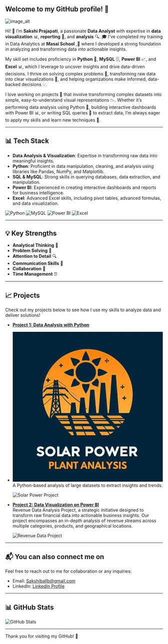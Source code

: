 ## Welcome to my GitHub profile! 👋


![image_alt](https://img.freepik.com/premium-photo/business-data-financial-figures-visualiser-graphic_31965-19845.jpg?w=1060) 


Hi! 👋 I’m **Sakshi Prajapati**, a passionate **Data Analyst** with expertise in **data visualization** 📊, **reporting** 📝, and **analysis** 🔍. 
🎓 I’ve completed my training in Data Analytics at **Masai School** ,🎯 where I developed a strong foundation in analyzing and transforming data into actionable insights.

My skill set includes proficiency in **Python** 🐍, **MySQL** 🗄️, **Power BI** 📈, and **Excel** 📊, which I leverage to uncover insights and drive data-driven decisions. I thrive on solving complex problems 🧩, transforming raw data into clear visualizations 🌟, and helping organizations make informed, data-backed decisions 💡.

I love working on projects 🚀 that involve transforming complex datasets into simple, easy-to-understand visual representations 📉. Whether it’s performing data analysis using Python 🐍, building interactive dashboards with Power BI 📊, or writing SQL queries 📝 to extract data, I’m always eager to apply my skills and learn new techniques 🧠.


---


## 📊 Tech Stack

- **Data Analysis & Visualization**: Expertise in transforming raw data into meaningful insights.
- **Python**: Proficient in data manipulation, cleaning, and analysis using libraries like Pandas, NumPy, and Matplotlib.
- **SQL & MySQL**: Strong skills in querying databases, data extraction, and manipulation.
- **Power BI**: Experienced in creating interactive dashboards and reports for business intelligence.
- **Excel**: Advanced Excel skills, including pivot tables, advanced formulas, and data visualization.

![Python](https://img.shields.io/badge/Python-3776AB?style=flat&logo=python&logoColor=white) 
![MySQL](https://img.shields.io/badge/MySQL-4479A1?style=flat&logo=mysql&logoColor=white) 
![Power BI](https://img.shields.io/badge/Power_BI-F2C811?style=flat&logo=powerbi&logoColor=black)
![Excel](https://img.shields.io/badge/Excel-217346?style=flat&logo=microsoft-excel&logoColor=white)

---

## 💡 Key Strengths

- **Analytical Thinking** 🧠
- **Problem Solving** 🧩
- **Attention to Detail** 🔍
- **Communication Skills** 💬
- **Collaboration** 🤝
- **Time Management** ⏰

---

## 📈 Projects

Check out my projects below to see how I use my skills to analyze data and deliver solutions!

- [**Project 1: Data Analysis with Python**](https://github.com/Sakshi9977/-Solar-Power-Data-Analysis-and-Visualization)
- ![image_alt](https://github.com/Sakshi9977/-Solar-Power-Data-Analysis-and-Visualization/blob/main/Solar%20Project%20logo.jpg)  
  A Python-based analysis of large datasets to extract insights and trends.

  ![Solar Power Project](https://img.shields.io/badge/Solar%20Power%20Data%20Analysis-green?style=for-the-badge)

- [**Project 2: Data Visualization on Power BI**](https://github.com/Sakshi9977/Revenue-Data-Analytics-Project)  
  Revenue Data Analysis Project, a strategic initiative designed to transform raw financial data into actionable business insights. Our project encompasses an in-depth analysis of revenue streams across multiple categories, products, and geographical locations.

  ![Revenue Data Project](https://img.shields.io/badge/Revenue%20Data%20Analytics-blue?style=for-the-badge)

---
## 📬 You can also connect me on

Feel free to reach out to me for collaboration or any inquiries:

- Email: [Sakshiballb@gmail.com](mailto:Sakshiballb@gmail.com)
- LinkedIn: [LinkedIn Profile](https://www.linkedin.com/in/sakshi-prajapati-31b990205/)
  
---

## 📊 GitHub Stats

![GitHub Stats](https://github-readme-stats.vercel.app/api?username=Sakshi9977&show_icons=true&count_private=true&hide=prs&theme=radical)

---


Thank you for visiting my GitHub! 🙏
